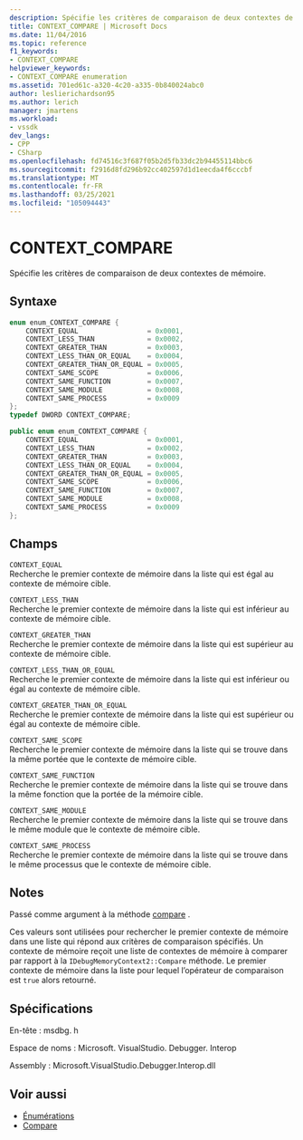 ```yaml
---
description: Spécifie les critères de comparaison de deux contextes de mémoire.
title: CONTEXT_COMPARE | Microsoft Docs
ms.date: 11/04/2016
ms.topic: reference
f1_keywords:
- CONTEXT_COMPARE
helpviewer_keywords:
- CONTEXT_COMPARE enumeration
ms.assetid: 701ed61c-a320-4c20-a335-0b840024abc0
author: leslierichardson95
ms.author: lerich
manager: jmartens
ms.workload:
- vssdk
dev_langs:
- CPP
- CSharp
ms.openlocfilehash: fd74516c3f687f05b2d5fb33dc2b94455114bbc6
ms.sourcegitcommit: f2916d8fd296b92cc402597d1d1eecda4f6cccbf
ms.translationtype: MT
ms.contentlocale: fr-FR
ms.lasthandoff: 03/25/2021
ms.locfileid: "105094443"
---
```

# <a name="context_compare"></a>CONTEXT_COMPARE
Spécifie les critères de comparaison de deux contextes de mémoire.

## <a name="syntax"></a>Syntaxe

```cpp
enum enum_CONTEXT_COMPARE {
    CONTEXT_EQUAL                 = 0x0001,
    CONTEXT_LESS_THAN             = 0x0002,
    CONTEXT_GREATER_THAN          = 0x0003,
    CONTEXT_LESS_THAN_OR_EQUAL    = 0x0004,
    CONTEXT_GREATER_THAN_OR_EQUAL = 0x0005,
    CONTEXT_SAME_SCOPE            = 0x0006,
    CONTEXT_SAME_FUNCTION         = 0x0007,
    CONTEXT_SAME_MODULE           = 0x0008,
    CONTEXT_SAME_PROCESS          = 0x0009
};
typedef DWORD CONTEXT_COMPARE;
```

```csharp
public enum enum_CONTEXT_COMPARE {
    CONTEXT_EQUAL                 = 0x0001,
    CONTEXT_LESS_THAN             = 0x0002,
    CONTEXT_GREATER_THAN          = 0x0003,
    CONTEXT_LESS_THAN_OR_EQUAL    = 0x0004,
    CONTEXT_GREATER_THAN_OR_EQUAL = 0x0005,
    CONTEXT_SAME_SCOPE            = 0x0006,
    CONTEXT_SAME_FUNCTION         = 0x0007,
    CONTEXT_SAME_MODULE           = 0x0008,
    CONTEXT_SAME_PROCESS          = 0x0009
};
```

## <a name="fields"></a>Champs
`CONTEXT_EQUAL`\
Recherche le premier contexte de mémoire dans la liste qui est égal au contexte de mémoire cible.

`CONTEXT_LESS_THAN`\
Recherche le premier contexte de mémoire dans la liste qui est inférieur au contexte de mémoire cible.

`CONTEXT_GREATER_THAN`\
Recherche le premier contexte de mémoire dans la liste qui est supérieur au contexte de mémoire cible.

`CONTEXT_LESS_THAN_OR_EQUAL`\
Recherche le premier contexte de mémoire dans la liste qui est inférieur ou égal au contexte de mémoire cible.

`CONTEXT_GREATER_THAN_OR_EQUAL`\
Recherche le premier contexte de mémoire dans la liste qui est supérieur ou égal au contexte de mémoire cible.

`CONTEXT_SAME_SCOPE`\
Recherche le premier contexte de mémoire dans la liste qui se trouve dans la même portée que le contexte de mémoire cible.

`CONTEXT_SAME_FUNCTION`\
Recherche le premier contexte de mémoire dans la liste qui se trouve dans la même fonction que la portée de la mémoire cible.

`CONTEXT_SAME_MODULE`\
Recherche le premier contexte de mémoire dans la liste qui se trouve dans le même module que le contexte de mémoire cible.

`CONTEXT_SAME_PROCESS`\
Recherche le premier contexte de mémoire dans la liste qui se trouve dans le même processus que le contexte de mémoire cible.

## <a name="remarks"></a>Notes
Passé comme argument à la méthode [compare](../../../extensibility/debugger/reference/idebugmemorycontext2-compare.md) .

Ces valeurs sont utilisées pour rechercher le premier contexte de mémoire dans une liste qui répond aux critères de comparaison spécifiés. Un contexte de mémoire reçoit une liste de contextes de mémoire à comparer par rapport à la `IDebugMemoryContext2::Compare` méthode. Le premier contexte de mémoire dans la liste pour lequel l’opérateur de comparaison est `true` alors retourné.

## <a name="requirements"></a>Spécifications
En-tête : msdbg. h

Espace de noms : Microsoft. VisualStudio. Debugger. Interop

Assembly : Microsoft.VisualStudio.Debugger.Interop.dll

## <a name="see-also"></a>Voir aussi
- [Énumérations](../../../extensibility/debugger/reference/enumerations-visual-studio-debugging.md)
- [Compare](../../../extensibility/debugger/reference/idebugmemorycontext2-compare.md)
